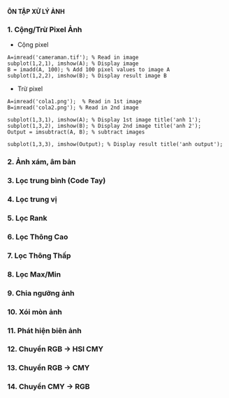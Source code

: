 **ÔN TẬP XỬ LÝ ẢNH**

### 1. Cộng/Trừ Pixel Ảnh
-	Cộng pixel

```
A=imread('cameraman.tif'); % Read in image 
subplot(1,2,1), imshow(A); % Display image
B = imadd(A, 100); % Add 100 pixel values to image A 
subplot(1,2,2), imshow(B); % Display result image B
```
-	Trừ pixel

```
A=imread('cola1.png');	% Read in 1st image 
B=imread('cola2.png'); % Read in 2nd image

subplot(1,3,1), imshow(A); % Display 1st image title('anh 1');
subplot(1,3,2), imshow(B); % Display 2nd image title('anh 2');
Output = imsubtract(A, B); % subtract images

subplot(1,3,3), imshow(Output); % Display result title('anh output');
```
### 2. Ảnh xám, âm bản
### 3. Lọc trung bình (Code Tay)
### 4. Lọc trung vị
### 5. Lọc Rank
### 6. Lọc Thông Cao
### 7. Lọc Thông Thấp
### 8. Lọc Max/Min
### 9. Chia ngưỡng ảnh
### 10. Xói mòn ảnh
### 11. Phát hiện biên ảnh
### 12. Chuyển RGB -> HSI CMY
### 13. Chuyển RGB -> CMY
### 14. Chuyển CMY -> RGB
